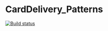 # CardDelivery_Patterns
[![Build status](https://ci.appveyor.com/api/projects/status/6c5blgq5lyvbfhgh/branch/main?svg=true)](https://ci.appveyor.com/project/kseniabobkova/carddelivery-patterns/branch/main)
